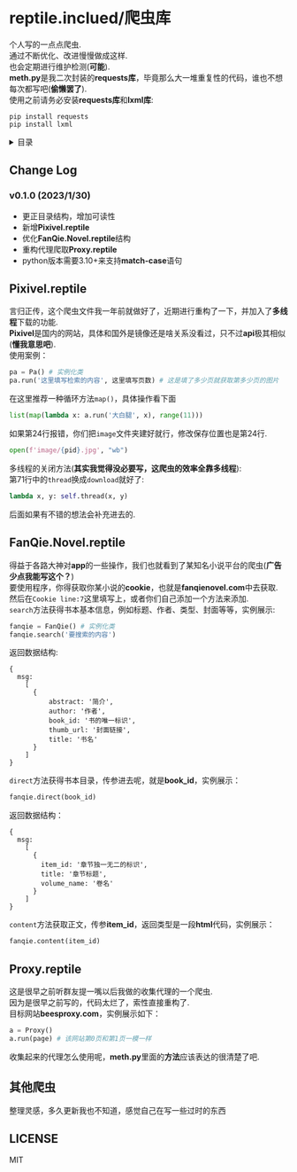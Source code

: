 # reptile.inclued/爬虫库
个人写的一点点爬虫.  
通过不断优化、改进慢慢做成这样.  
也会定期进行维护检测(**可能**).  
**meth.py**是我二次封装的**requests库**，毕竟那么大一堆重复性的代码，谁也不想每次都写吧(**偷懒罢了**).  
使用之前请务必安装**requests库**和**lxml库**:
```
pip install requests
pip install lxml
```

<details>
<summary>目录</summary>

- [reptile.inclued/爬虫库](#reptileinclued/爬虫库)
    - [Change Log](#Change-Log)
      - [v0.1.0(2023/1/30)](#v010-2023130)
    - [Pixivel.reptile](#Pixivelreptile)
    - [FanQie.Novel.reptile](#FanQieNovelreptile)
    - [Proxy.reptile](#Proxyreptile)
    - [其他爬虫](#其他爬虫)
    - [LICENSE](#LICENSE)

</details>

## Change Log
### v0.1.0 (2023/1/30)
- 更正目录结构，增加可读性  
- 新增**Pixivel.reptile**
- 优化**FanQie.Novel.reptile**结构
- 重构代理爬取**Proxy.reptile**
- python版本需要3.10+来支持**match-case**语句
## Pixivel.reptile
言归正传，这个爬虫文件我一年前就做好了，近期进行重构了一下，并加入了**多线程**下载的功能.  
**Pixivel**是国内的网站，具体和国外是镜像还是啥关系没看过，只不过**api**极其相似(**懂我意思吧**).  
使用案例：  
```python
pa = Pa() # 实例化类
pa.run('这里填写检索的内容', 这里填写页数) # 这是填了多少页就获取第多少页的图片
```
在这里推荐一种循环方法`map()`，具体操作看下面  
```python
list(map(lambda x: a.run('大白腿', x), range(11)))
```
如果第24行报错，你们把`image`文件夹建好就行，修改保存位置也是第24行.  
```python
open(f'image/{pid}.jpg', "wb")
```
多线程的关闭方法(**其实我觉得没必要写，这爬虫的效率全靠多线程**):  
第71行中的`thread`换成`download`就好了:  
```python
lambda x, y: self.thread(x, y)
```
后面如果有不错的想法会补充进去的.
## FanQie.Novel.reptile
得益于各路大神对**app**的一些操作，我们也就看到了某知名小说平台的爬虫(**广告少点我能写这个？**)  
要使用程序，你得获取你某小说的**cookie**，也就是**fanqienovel.com**中去获取.  
然后在``Cookie line:7``这里填写上，或者你们自己添加一个方法来添加.  
`search`方法获得书本基本信息，例如标题、作者、类型、封面等等，实例展示:  
```python
fanqie = FanQie() # 实例化类
fanqie.search('要搜索的内容')
```
返回数据结构:  
```
{
  msg:
    [
      {
          abstract: '简介',
          author: '作者',
          book_id: '书的唯一标识',
          thumb_url: '封面链接',
          title: '书名'
      }
    ]
}
```
`direct`方法获得书本目录，传参进去呢，就是**book_id**，实例展示：  
```python
fanqie.direct(book_id)
```
返回数据结构：
```
{
  msg:
    [
      {
        item_id: '章节独一无二的标识',
        title: '章节标题',
        volume_name: '卷名'
      }
    ]
}
```
`content`方法获取正文，传参**item_id**，返回类型是一段**html**代码，实例展示：  
```python
fanqie.content(item_id)
```
## Proxy.reptile
这是很早之前听群友提一嘴以后我做的收集代理的一个爬虫.  
因为是很早之前写的，代码太烂了，索性直接重构了.  
目标网站**beesproxy.com**，实例展示如下：  
```python
a = Proxy()
a.run(page) # 该网站第0页和第1页一模一样
```
收集起来的代理怎么使用呢，**meth.py**里面的**方法**应该表达的很清楚了吧.  
## 其他爬虫
整理灵感，多久更新我也不知道，感觉自己在写一些过时的东西
## LICENSE
MIT
